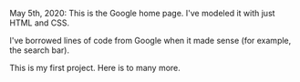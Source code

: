 May 5th, 2020: This is the Google home page. I've modeled it with just HTML and CSS. 

I've borrowed lines of code from Google when it made sense (for example, the search bar).

This is my first project. Here is to many more.
